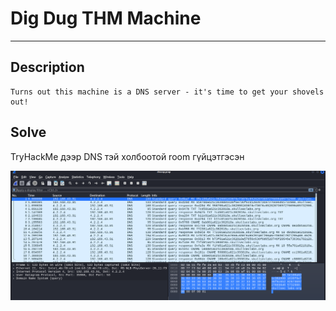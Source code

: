 # Dig Dug THM Machine
*** 

## Description
    Turns out this machine is a DNS server - it's time to get your shovels out!

## Solve
TryHackMe дээр DNS тэй холбоотой room гүйцэтгэсэн

<p align="center">
  <img src="https://github.com/Uz169/F.NS355-DNS-SSL-CTF-Writeup/blob/main/Bsides%20CTF%202019%20--%20Dnscap/files/1.png">
</p>
